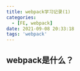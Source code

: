 ```yaml
---
title: webpack学习记录(1)
categories:
  - [FE, webpack]
date: 2021-09-08 20:33:18
tags: 'webpack'
---
```


## webpack是什么？